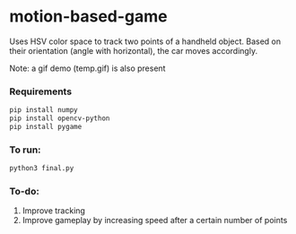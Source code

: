 # motion-based-game
Uses HSV color space to track two points of a handheld object. Based on their orientation (angle with horizontal), the car moves accordingly.

Note: a gif demo (temp.gif) is also present

### Requirements
```bash
pip install numpy
pip install opencv-python
pip install pygame
```

### To run:
```bash
python3 final.py
```

### To-do:
1. Improve tracking
2. Improve gameplay by increasing speed after a certain number of points
